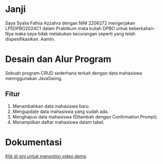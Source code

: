 # Janji
Saya Syaila Fathia Azzahra dengan NIM 2206272 mengerjakan LP5DPBO2024C1 dalam Praktikum mata kuliah DPBO untuk keberkahan-Nya maka saya tidak melakukan kecurangan seperti yang telah dispesifikasikan. Aamin.


# Desain dan Alur Program
Sebuah program CRUD sederhana terkait dengan data mahasiswa mennggunakan JavaSwing.

## Fitur
1. Menambahkan data mahasiswa baru.
2. Mengupdate data mahasiswa yang sudah ada.
3. Menghapus data mahasiswa (Ditambah dengan Confirmation Prompt).
4. Menampilkan daftar mahasiswa dalam tabel.


# Dokumentasi 
[Klik di sini untuk menonton video demo](https://github.com/fathiaasyari/LP5DPBO2024C1/tree/9e26705b989c1518ee734a12be7e0fd9de97cb98/Screenrecord)



